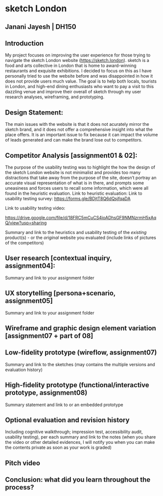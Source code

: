 # sketch London 
## Janani Jayesh | DH150
## Introduction
My project focuses on improving the user experience for those trying to navigate the sketch London website (https://sketch.london). sketch is a food and arts collective in London that is home to award-winning restaurants and exquisite exhibitions. I decided to focus on this as I have personally tried to use the website before and was disappointed in how it does not provide users much value. The goal is to help both locals, tourists in London, and high-end dining enthusiasts who want to pay a visit to this dazzling venue and improve their overall of sketch through my user research analyses, wireframing, and prototyping. 
## Design Statement: 
The main issues with the website is that it does not acurately mirror the sketch brand, and it does not offer a comprehensive insight into what the place offers. It is an important issue to fix because it can impact the volume of leads generated and can make the brand lose out to competitors.    
## Competitor Analysis [assignment01 & 02]:
The purpose of the usability testing was to highlight the how the design of the sketch London website is not minimalist and provides too many distractions that take away from the purpose of the site, doesn’t portray an accurate visual representation of what is in there, and prompts some uneasiness and forces users to recall some information, which were all found in the heuristic evaluation. 
Link to heuristic evaluation:
Link to usability testing survey: https://forms.gle/BDjtT8Q6dQsjfqaDA

Link to usability testing video:

https://drive.google.com/file/d/18FRC5mCuCS4ioADhsGF9NMNzrmH5xAqQ/view?usp=sharing

Summary and link to the heuristics and usability testing of the *existing* product(s) - or the *original* website you evaluated (include links of pictures of the competitors)

## User research [contextual inquiry, assignment04]:
Summary and link to your assignment folder
## UX storytelling [persona+scenario, assignment05]
Summary and link to your assignment folder
## Wireframe and graphic design element variation [assignment07 + part of 08]
## Low-fidelity prototype (wireflow, assignment07)
Summary and link to the sketches (may contains the multiple versions and evaluation history)
## High-fidelity prototype (functional/interactive prototype, assignment08)
Summary statement and link to or an embedded prototype
## Optional evaluation and revision history 
Including cognitive walkthrough; impression test, accessibility audit, usability testing), per each summary and link to the notes (when you share the video or other detailed evidences, I will notify you when you can make the contents private as soon as your work is graded)
## Pitch video 
## Conclusion: what did you learn throughout the process?

